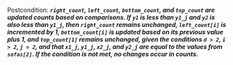 Postcondition: ***`right_count`, `left_count`, `bottom_count`, and `top_count` are updated counts based on comparisons. If `y1` is less than `y1_j` and `y2` is also less than `y1_j`, then `right_count` remains unchanged, `left_count[i]` is incremented by 1, `bottom_count[i]` is updated based on its previous value plus 1, and `top_count[1]` remains unchanged, given the conditions `d > 2`, `i > 2`, `j = 2`, and that `x1_j`, `y1_j`, `x2_j`, and `y2_j` are equal to the values from `sofas[2]`. If the condition is not met, no changes occur in counts.***